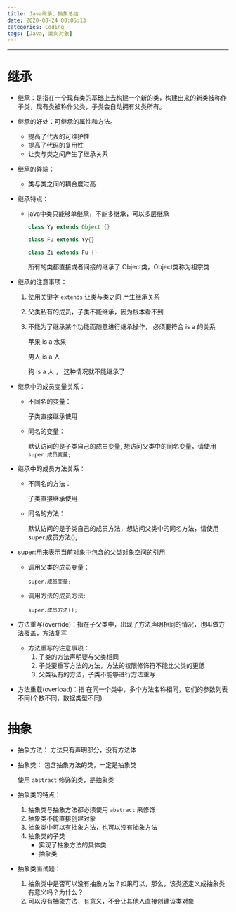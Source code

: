```yaml
---
title: Java继承、抽象总结
date: 2020-08-24 00:06:13
categories: Coding
tags: [Java, 面向对象]
---
```


----

<!--more-->

# 继承

* 继承：是指在一个现有类的基础上去构建一个新的类，构建出来的新类被称作子类，现有类被称作父类，子类会自动拥有父类所有。

* 继承的好处：可继承的属性和方法。

  * 提高了代表的可维护性
  * 提高了代码的复用性
  * 让类与类之间产生了继承关系

* 继承的弊端：

  * 类与类之间的耦合度过高

* 继承特点：

  * java中类只能够单继承，不能多继承，可以多层继承

    ```java
    class Yy extends Object {}
    
    class Fu extends Yy{}
    
    class Zi extends Fu {}
    ```

    所有的类都直接或者间接的继承了 Object类，Object类称为祖宗类

* 继承的注意事项：

  1. 使用关键字 `extends` 让类与类之间 产生继承关系

  2. 父类私有的成员，子类不能继承，因为根本看不到

  3. 不能为了继承某个功能而随意进行继承操作， 必须要符合 is a 的关系

     苹果 is a 水果

     男人 is a 人

     狗  is a 人 ， 这种情况就不能继承了

* 继承中的成员变量关系：

  * 不同名的变量：

    子类直接继承使用

  * 同名的变量：

    默认访问的是子类自己的成员变量, 想访问父类中的同名变量，请使用 `super.成员变量;`

* 继承中的成员方法关系：

  * 不同名的方法：

    子类直接继承使用

  * 同名的方法：

    默认访问的是子类自己的成员方法，想访问父类中的同名方法，请使用 super.成员方法();



* super:用来表示当前对象中包含的父类对象空间的引用

  * 调用父类的成员变量：

    `super.成员变量;`

  * 调用方法的成员方法:

    `super.成员方法();`

* 方法重写(override)：指在子父类中，出现了方法声明相同的情况，也叫做方法覆盖，方法复写

  * 方法重写的注意事项：
    1. 子类的方法声明要与父类相同
    2. 子类要重写方法的方法，方法的权限修饰符不能比父类的更低
    3. 父类私有的方法，子类不能够进行方法重写

* 方法重载(overload)：指 在同一个类中，多个方法名称相同，它们的参数列表不同(个数不同，数据类型不同)



# 抽象

* 抽象方法： 方法只有声明部分，没有方法体

* 抽象类： 包含抽象方法的类，一定是抽象类

  使用 `abstract` 修饰的类，是抽象类

* 抽象类的特点：

  1. 抽象类与抽象方法都必须使用 `abstract` 来修饰
  2. 抽象类不能直接创建对象
  3. 抽象类中可以有抽象方法，也可以没有抽象方法
  4. 抽象类的子类
     * 实现了抽象方法的具体类
     * 抽象类

* 抽象类面试题：

  1. 抽象类中是否可以没有抽象方法？如果可以，那么，该类还定义成抽象类有意义吗？为什么？
  2. 可以没有抽象方法，有意义，不会让其他人直接创建该类对象